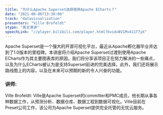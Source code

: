 ```yaml
---
title: "为什么Apache Superset选择使用Apache ECharts？"
date: "2021-08-06T13:30:00" 
track: "datavisualization"
presenters: "Ville Brofeldt"
stype: "英文演讲"
speechLink: "//player.bilibili.com/player.html?bvid=BV1Mv411T7yX"
---
```

Apache Superset是一个强大的开源可视化平台，最近从Apache孵化器毕业并达到了1.0版本的里程碑。本讲座将介绍Apache Superset过渡到使用Apache ECharts作为其主要图表库的原因。我们将分享该项目正在努力解决的一些痛点，以及为什么ECharts被认为是支持Superset前进的完美选择。此外，我们还将展示路线图上的内容，以及在未来可以预期的新的令人兴奋的功能。
 ### 讲师: 
 Ville Brofeldt:  Ville是Apache Superset的committer和PMC成员，他长期从事各种数据工作，从预测分析、数据仓库、数据工程到数据可视化。Ville目前在Preset公司工作，该公司为Apache Superset提供完全托管的无忧云服务。